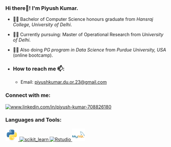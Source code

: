 ### Hi there👋! I'm Piyush Kumar.
  - 👨‍🎓 Bachelor of Computer Science honours graduate from _Hansraj College, University of Delhi_.
  - 👨‍🎓 Currently pursuing: Master of Operational Research from _University of Delhi_.
  - 👨‍🎓 Also doing _PG program in Data Science_ from _Purdue University, USA_ (online bootcamp).
     
- ### How to reach me 📫: 
  - Email: piyushkumar.du.or.23@gmail.com

<h3 align="left">Connect with me:</h3>
<p align="left">
<a href="https://www.linkedin.com/in/piyush-kumar-708826180" target="blank"><img align="center" src="https://raw.githubusercontent.com/rahuldkjain/github-profile-readme-generator/master/src/images/icons/Social/linked-in-alt.svg" alt="www.linkedin.com/in/piyush-kumar-708826180" height="30" width="40" /></a>
</p>

<h3 align="left">Languages and Tools:</h3>
<p align="left"> <a href="https://www.python.org" target="_blank"> <img src="https://raw.githubusercontent.com/devicons/devicon/master/icons/python/python-original.svg" alt="python" width="40" height="40"/> </a> <a href="https://scikit-learn.org/" target="_blank"> <img src="https://upload.wikimedia.org/wikipedia/commons/0/05/Scikit_learn_logo_small.svg" alt="scikit_learn" width="40" height="40"/> </a> <a href="https://www.rstudio.com/" target="_blank"> <img src="https://www.r-project.org/logo/Rlogo.svg" alt="Rstudio" width="40" height="40"/> </a> <a href="https://www.mysql.com/" target="_blank"> <img src="https://raw.githubusercontent.com/devicons/devicon/master/icons/mysql/mysql-original-wordmark.svg" alt="mysql" width="40" height="40"/> </a> </p>



<!--
**piyushkumar08/piyushkumar08** is a ✨ _special_ ✨ repository because its `README.md` (this file) appears on your GitHub profile.
 
-->
